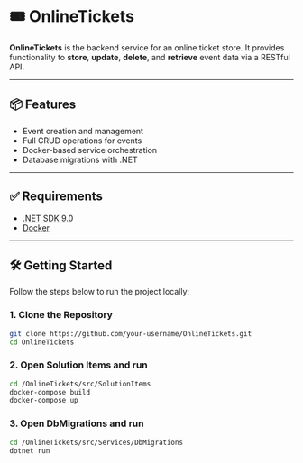 # 🎟️ OnlineTickets

**OnlineTickets** is the backend service for an online ticket store. It provides functionality to **store**, **update**, **delete**, and **retrieve** event data via a RESTful API.

---

## 📦 Features

- Event creation and management
- Full CRUD operations for events
- Docker-based service orchestration
- Database migrations with .NET

---

## ✅ Requirements

- [.NET SDK 9.0](https://dotnet.microsoft.com/download)
- [Docker](https://www.docker.com/)

---

## 🛠️ Getting Started

Follow the steps below to run the project locally:

### 1. Clone the Repository

```bash
git clone https://github.com/your-username/OnlineTickets.git
cd OnlineTickets
```

### 2. Open Solution Items and run
```bash
cd /OnlineTickets/src/SolutionItems
docker-compose build
docker-compose up
```

### 3. Open DbMigrations and run
```bash
cd /OnlineTickets/src/Services/DbMigrations
dotnet run
```